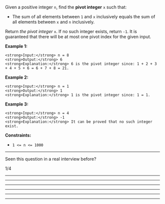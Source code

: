 Given a positive integer `n`, find the **pivot integer** `x` such that:

- The sum of all elements between `1` and `x` inclusively equals the sum of all elements between `x` and `n` inclusively.

Return _the pivot integer_ `x`. If no such integer exists, return `-1`. It is guaranteed that there will be at most one pivot index for the given input.

**Example 1:**

```
<strong>Input:</strong> n = 8
<strong>Output:</strong> 6
<strong>Explanation:</strong> 6 is the pivot integer since: 1 + 2 + 3 + 4 + 5 + 6 = 6 + 7 + 8 = 21.
```

**Example 2:**

```
<strong>Input:</strong> n = 1
<strong>Output:</strong> 1
<strong>Explanation:</strong> 1 is the pivot integer since: 1 = 1.
```

**Example 3:**

```
<strong>Input:</strong> n = 4
<strong>Output:</strong> -1
<strong>Explanation:</strong> It can be proved that no such integer exist.
```

**Constraints:**

- `1 <= n <= 1000`

---

Seen this question in a real interview before?

1/4

---

---

---

---

---

---
